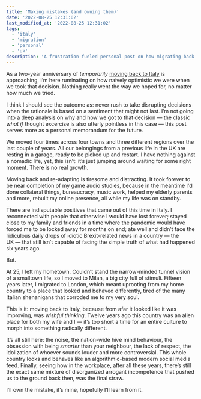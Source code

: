 ```yaml
---
title: 'Making mistakes (and owning them)'
date: '2022-08-25 12:31:02'
last_modified_at: '2022-08-25 12:31:02'
tags:
  - 'italy'
  - 'migration'
  - 'personal'
  - 'uk'
description: 'A frustration-fueled personal post on how migrating back to Italy two years ago was not the solution.'
---
```

As a two-year anniversary of *temporarily* [moving back to Italy](/blog/leaving-the-uk/) is approaching, I’m here ruminating on how naively optimistic we were when we took that decision. Nothing really went the way we hoped for, no matter how much we tried. 

I think I should see the outcome as: never rush to take disrupting decisions when the rationale is based on a sentiment that might not last. I’m not going into a deep analysis on why and how we got to that decision&nbsp;—&nbsp;the classic *what if* thought excercise is also utterly pointless in this case&nbsp;—&nbsp;this post serves more as a personal memorandum for the future.

We moved four times across four towns and three different regions over the last couple of years. All our belongings from a previous life in the UK are resting in a garage, ready to be picked up and restart. I have nothing against a nomadic life, yet, this isn’t: it’s just jumping around waiting for some right moment. There is no real growth.

Moving back and re-adapting is tiresome and distracting. It took forever to be near completion of my game audio studies, because in the meantime I'd done collateral things, bureaucracy, music work, helped my elderly parents and more, rebuilt my online presence, all while my life was on standby.

There are indisputable positives that came out of this time in Italy. I reconnected with people that otherwise I would have lost forever; stayed close to my family and friends in a time where the pandemic would have forced me to be locked away for months on end; ate well and didn’t face the ridiculous daily drops of idiotic Brexit-related news in a country&nbsp;—&nbsp;the UK&nbsp;—&nbsp;that still isn’t capable of facing the simple truth of what had happened six years ago.

But.

At 25, I left my hometown. Couldn’t stand the narrow-minded tunnel vision of a smalltown life, so I moved to Milan, a big city full of stimuli. Fifteen years later, I migrated to London, which meant uprooting from my home country to a place that looked and behaved differently, tired of the many Italian shenanigans that corroded me to my very soul.

This is it: moving back to Italy, because from afar it looked like it was improving, was *wishful thinking*. Twelve years ago this country was an alien place for both my wife and I&nbsp;—&nbsp;it’s too short a time for an entire culture to morph into something radically different.

It’s all still here: the noise, the nation-wide hive mind behaviour, the obsession with being *smarter* than your neighbour, the lack of respect, the idolization of whoever sounds louder and more controversial. This whole country looks and behaves like an algorithmic-based modern social media feed. Finally, seeing how in the workplace, after all these years, there’s still the exact same mixture of disorganized arrogant incompetence that pushed us to the ground back then, was the final straw.

I’ll own the mistake, it’s mine, hopefully I’ll learn from it.
